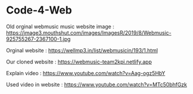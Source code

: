 # Code-4-Web

Old orginal webmusic music website image : https://image3.mouthshut.com/images/ImagesR/2019/8/Webmusic-925755267-2367100-1.jpg

Orginal website : https://wellmp3.in/list/webmusicin/193/1.html

Our cloned website : https://webmusic-team2kpi.netlify.app

Explain video : https://www.youtube.com/watch?v=Aag-ogz5HbY

Used video in website : https://www.youtube.com/watch?v=MTc50bhfGzk
